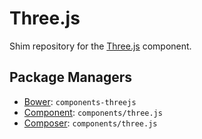 Three.js
========

Shim repository for the [Three.js](http://threejs.org/) component.


Package Managers
----------------

* [Bower](http://bower.io): `components-threejs`
* [Component](http://component.io): `components/three.js`
* [Composer](http://packagist.org/packages/components/three.js): `components/three.js`
